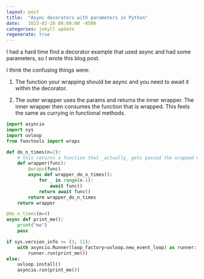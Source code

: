 ```yaml
---
layout: post
title:  "Async decorators with parameters in Python"
date:   2023-02-28 00:00:00 -0500
categories: jekyll update
regenerate: true
---
```


I had a hard time find a decorator example that used async and had some parameters, so I wrote this blog post.


I think the confusing things were:
1. The function your wrapping should be async and you need to await it within the decorator.

2. The outer wrapper uses the params and returns the inner wrapper. The inner wrapper then consumes the function that is wrapped. This feels the same as currying in functional methods.


```python
import asyncio
import sys
import uvloop
from functools import wraps

def do_n_times(n=2):
    # this returns a function that _actually_ gets passed the wrapped method.
    def wrapper(func):
        @wraps(func)
        async def wrapper_do_n_times():
            for _ in range(n-1):
                await func()
            return await func()
        return wrapper_do_n_times
    return wrapper

@do_n_times(n=4)
async def print_me():
    print("me")
    pass

if sys.version_info >= (3, 11):
    with asyncio.Runner(loop_factory=uvloop.new_event_loop) as runner:
        runner.run(print_me())
else:
    uvloop.install()
    asyncio.run(print_me())
```